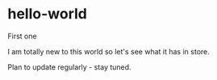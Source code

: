 # hello-world
First one


I am totally new to this world so let's see what it has in store.

Plan to update regularly - stay tuned.
